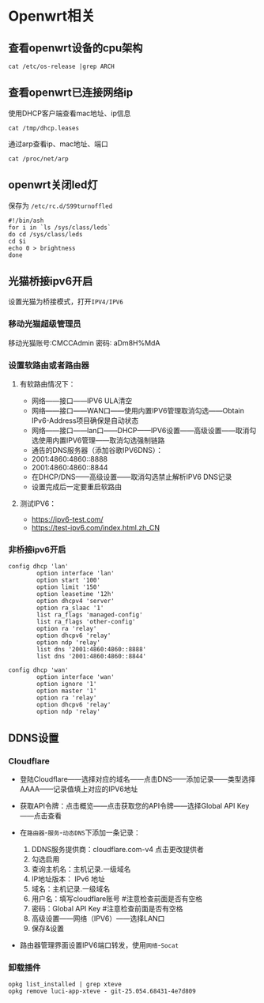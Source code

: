 # Openwrt相关
## 查看openwrt设备的cpu架构
```
cat /etc/os-release |grep ARCH
```
## 查看openwrt已连接网络ip

使用DHCP客户端查看mac地址、ip信息
```
cat /tmp/dhcp.leases
```
通过arp查看ip、mac地址、端口
```
cat /proc/net/arp
```

## openwrt关闭led灯

保存为 `/etc/rc.d/S99turnoffled`

```shell
#!/bin/ash
for i in `ls /sys/class/leds`
do cd /sys/class/leds
cd $i
echo 0 > brightness
done
```

## 光猫桥接ipv6开启
设置光猫为桥接模式，打开`IPV4/IPV6`

### 移动光猫超级管理员
移动光猫账号∶CMCCAdmin 密码∶ aDm8H%MdA 

### 设置软路由或者路由器
1. 有软路由情况下：
   + 网络——接口——IPV6 ULA清空
   + 网络——接口——WAN口——使用内置IPV6管理取消勾选——Obtain IPv6-Address项目确保是自动状态
   + 网络——接口——lan口——DHCP——IPV6设置——高级设置——取消勾选使用内置IPV6管理——取消勾选强制链路
   + 通告的DNS服务器（添加谷歌IPV6DNS）：
   + 2001:4860:4860::8888
   + 2001:4860:4860::8844
   + 在DHCP/DNS——高级设置——取消勾选禁止解析IPV6 DNS记录
   + 设置完成后一定要重启软路由

2. 测试IPV6：
   + https://ipv6-test.com/
   + https://test-ipv6.com/index.html.zh_CN

### 非桥接ipv6开启
```
config dhcp 'lan'
        option interface 'lan'
        option start '100'
        option limit '150'
        option leasetime '12h'
        option dhcpv4 'server'
        option ra_slaac '1'
        list ra_flags 'managed-config'
        list ra_flags 'other-config'
        option ra 'relay'
        option dhcpv6 'relay'
        option ndp 'relay'
        list dns '2001:4860:4860::8888'
        list dns '2001:4860:4860::8844'

config dhcp 'wan'
        option interface 'wan'
        option ignore '1'
        option master '1'
        option ra 'relay'
        option dhcpv6 'relay'
        option ndp 'relay'
```

## DDNS设置

### Cloudflare
+ 登陆Cloudflare——选择对应的域名——点击DNS——添加记录——类型选择AAAA——记录值填上对应的IPV6地址
+ 获取API令牌：点击概览——点击获取您的API令牌——选择Global API Key——点击查看
+ 在`路由器`-`服务`-`动态DNS`下添加一条记录：
   1.	DDNS服务提供商：cloudflare.com-v4 点击更改提供者
   2.	勾选启用
   3.	查询主机名：主机记录.一级域名
   4.	IP地址版本： IPv6 地址
   5.	域名：主机记录.一级域名
   6.	用户名：填写cloudflare账号 #注意检查前面是否有空格
   7.	密码：Global API Key  #注意检查前面是否有空格
   8.	高级设置——网络（IPV6）——选择LAN口
   9.	保存&设置

+ 路由器管理界面设置IPV6端口转发，使用`网络`-`Socat`

### 卸载插件
```
opkg list_installed | grep xteve
opkg remove luci-app-xteve - git-25.054.68431-4e7d809
```